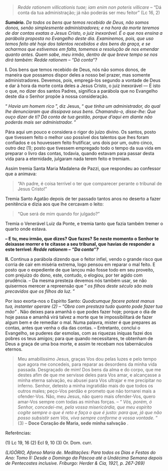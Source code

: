 > *Redde rationem villicationis tuae; iam enim non poteris villicare* – “Dá conta da tua administração; já não poderás ser meu feitor” (Lc 16, 2)

***Sumário.** De todos os bens que temos recebido de Deus, não somos donos, senão simplesmente administradores; e na hora da morte teremos de dar contas exatas a Jesus Cristo, o juiz inexorável. É o que nos ensina a parábola proposta no Evangelho deste dia. Examinemos, pois, que uso temos feito até hoje dos talentos recebidos e dos bens da graça, e se acharmos que estivemos em falta, tomemos a resolução de nos emendar quanto antes. Quem sabe, meu irmão, dentro de que breve tempo se nos dirá também: Redde rationem – “Dá conta“?*

**I.** Dos bens que temos recebido de Deus, nós não somos donos, de maneira que possamos dispor deles a nosso bel prazer, mas somente administradores. Devemos, pois, empregá-los segundo a vontade de Deus e dar à hora da morte conta deles a Jesus Cristo, o juiz inexorável — É isto o que, no dizer dos santos Padres, significa a parábola que no Evangelho deste dia o Senhor propõe à nossa consideração.

“ *Havia um homem rico* ”, diz Jesus, “ *que tinha um administrador, do qual lhe denunciaram que dissipava seus bens. Chamando-o, disse-lhe: Que ouço dizer de ti? Dá conta de tua gestão, porque d’aqui em diante não poderás mais ser administrador.* ”

Pára aqui um pouco e considera o rigor do juízo divino. Os santos, posto que tivessem feito o melhor uso possível dos talentos que lhes foram confiados e os houvessem feito frutificar, uns dois por um, outro cinco, outro dez (1); posto que tivessem empregado todo o tempo da sua vida em preparar o livro das contas, todavia, quando estavam para passar desta vida para a eternidade, julgaram nada terem feito e tremiam.

Assim tremia Santa Maria Madalena de Pazzi, que respondeu ao confessor que a animava:

> “Ah padre, é coisa terrível o ter que comparecer perante o tribunal de Jesus Cristo!”

Tremia Santo Agatão depois de ter passado tantos anos no deserto a fazer penitência e dizia aos que lhe cercavam o leito:

> “Que será de mim quando for julgado?”

Tremia o Venerável Luiz da Ponte, e tremia tanto que fazia também tremer o quarto onde estava.

**– E tu, meu irmão, que dizes? Que fazes? Se neste momento o Senhor te deixasse morrer e te citasse a seu tribunal, que havias de responder a este terrível: *Redde rationem – “Da conta“?***

**II.** Continua a parábola dizendo que o feitor infiel, vendo o grande risco que corria de cair em miséria extrema, logo pensou em reparar o mal feito. E posto que o expediente de que lançou mão fosse todo em seu proveito, com prejuízo do dono, este, contudo, o elogiou, por ter agido com prudência. – Da mesma presteza devemos nós também usar, se não quisermos merecer a repreensão que “ *os filhos deste século são mais precavidos que os filhos da luz.* ”

Por isso exorta-nos o Espírito Santo: *Quodcumque facere potest manus tua, instanter operare (2) – “Obra com presteza tudo quanto pode fazer tua mão”* . Não deixes para amanhã o que podes fazer hoje; porque o dia de hoje passa e amanhã virá talvez a morte que te impossibilitará de fazer algum bem e de remediar o mal. Numa palavra, mister é que prepares as contas, antes que venha o dia das contas. – Entretanto, conclui o Evangelho, se puderes dar esmolas, com as riquezas iníquas fazei dos pobres os teus amigos; para que quando necessitares, te obtenham de Deus a graça de uma boa morte, e assim te recebam nos tabernáculos eternos.

> Meu amabilíssimo Jesus, graças Vos dou pelas luzes e pelo tempo que agora me concedeis, para reparar as desordens da minha vida passada. Desgraçado de mim! Dos bens da alma e do corpo, que me destes afim de que me servisse deles para Vos amar, e alcançasse a minha eterna salvação, eu abusei para Vos ultrajar e me precipitar no inferno. Senhor, detesto a minha ingratidão mais do que todos os outros males; peço-Vos perdão e prometo que não tornarei mais a ofender-Vos. Não, meu Jesus, não quero mais ofender-Vos, quero amar-Vos sempre com todas as minhas forças. – “ *Vós, porém, ó Senhor, concedei-me, pela vossa misericórdia, que meu espírito cogite sempre o que é reto e faça o que é justo: para que, já que não posso subsistir sem Vós, viva sempre conforme a vossa vontade.* ” (3) – **Doce Coração de Maria, sede minha salvação** .

Referências:

\(1\) Lc 19, 16 (2) Ecl 9, 10 (3) Or. Dom. curr.

*(LIGÓRIO, Afonso Maria de. Meditações: Para todos os Dias e Festas do Ano: Tomo II: Desde o Domingo da Páscoa até a Undécima Semana depois de Pentecostes inclusive. Friburgo: Herder & Cia, 1921, p. 267-269)*
